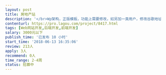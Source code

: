 ```yaml
---                
layout: post       
title: 房地产站           
description: '</br>Wp架构，正版模板，功能上需要修改，如另加一类用户，修改谷歌地址自动填充错误，添加微信微博整合，完善注册登陆，还有少量手机端css布局样式调整</br>要求熟悉wp, 有二次开发经验, 精通php.</br>'     
contenturl: https://pro.lagou.com/project/8417.html      
tags: [Web网站开发,后端开发,前端开发]            
salary: 3000元以下          
publish_time: '已发布 10 小时'         
start_time: '2018-06-13 16:35:06'           
review: 213人                   
apply: 3人                   
recommend: 0人                   
time_range: 2-4周              
status: 招募中                  
---                 
```

